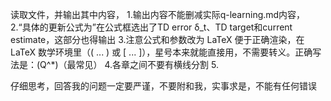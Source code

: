读取文件，并输出其中内容，
1.输出内容不能删减实际q-learning.md内容，
2.“具体的更新公式为”在公式框选出了TD error δ_t、TD target和current estimate，这部分也得输出
3.注意公式和参数改为 LaTeX 便于正确渲染，在 LaTeX 数学环境里（\( ... \) 或 \[ ... \]），星号本来就能直接用，不需要转义。正确写法是：\(Q^*\)（最常见）
4.各章之间不要有横线分割
5.

仔细思考，回答我的问题一定要严谨，不要附和我，实事求是，不能有任何错误


